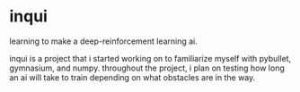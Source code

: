 # inqui
learning to make a deep-reinforcement learning ai. 


inqui is a project that i started working on to familiarize myself with pybullet, gymnasium, and numpy. throughout the project, i plan on testing how long an ai will take to train depending on what obstacles are in the way. 
